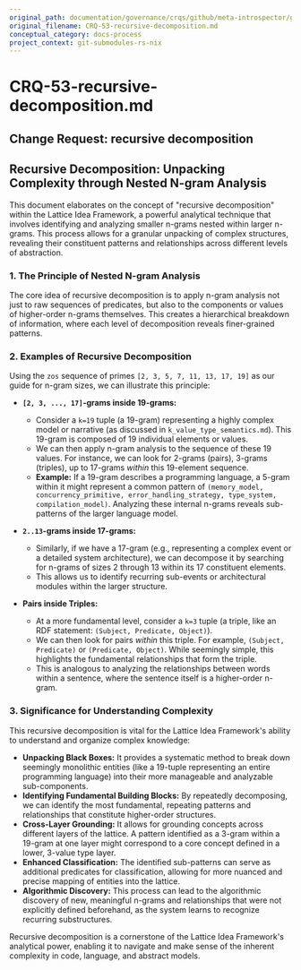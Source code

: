 ```yaml
---
original_path: documentation/governance/crqs/github/meta-introspector/git-submodules-rs-nix/docs/crq_standardized/CRQ-53-recursive-decomposition.md
original_filename: CRQ-53-recursive-decomposition.md
conceptual_category: docs-process
project_context: git-submodules-rs-nix
---
```


# CRQ-53-recursive-decomposition.md

## Change Request: recursive decomposition
## Recursive Decomposition: Unpacking Complexity through Nested N-gram Analysis

This document elaborates on the concept of "recursive decomposition" within the Lattice Idea Framework, a powerful analytical technique that involves identifying and analyzing smaller n-grams nested within larger n-grams. This process allows for a granular unpacking of complex structures, revealing their constituent patterns and relationships across different levels of abstraction.

### 1. The Principle of Nested N-gram Analysis

The core idea of recursive decomposition is to apply n-gram analysis not just to raw sequences of predicates, but also to the components or values of higher-order n-grams themselves. This creates a hierarchical breakdown of information, where each level of decomposition reveals finer-grained patterns.

### 2. Examples of Recursive Decomposition

Using the `zos` sequence of primes `[2, 3, 5, 7, 11, 13, 17, 19]` as our guide for n-gram sizes, we can illustrate this principle:

*   **`[2, 3, ..., 17]`-grams inside 19-grams:**
    *   Consider a `k=19` tuple (a 19-gram) representing a highly complex model or narrative (as discussed in `k_value_type_semantics.md`). This 19-gram is composed of 19 individual elements or values.
    *   We can then apply n-gram analysis to the sequence of these 19 values. For instance, we can look for 2-grams (pairs), 3-grams (triples), up to 17-grams *within* this 19-element sequence.
    *   **Example:** If a 19-gram describes a programming language, a 5-gram within it might represent a common pattern of `(memory_model, concurrency_primitive, error_handling_strategy, type_system, compilation_model)`. Analyzing these internal n-grams reveals sub-patterns of the larger language model.

*   **`2..13`-grams inside 17-grams:**
    *   Similarly, if we have a 17-gram (e.g., representing a complex event or a detailed system architecture), we can decompose it by searching for n-grams of sizes 2 through 13 within its 17 constituent elements.
    *   This allows us to identify recurring sub-events or architectural modules within the larger structure.

*   **Pairs inside Triples:**
    *   At a more fundamental level, consider a `k=3` tuple (a triple, like an RDF statement: `(Subject, Predicate, Object)`).
    *   We can then look for pairs *within* this triple. For example, `(Subject, Predicate)` or `(Predicate, Object)`. While seemingly simple, this highlights the fundamental relationships that form the triple.
    *   This is analogous to analyzing the relationships between words within a sentence, where the sentence itself is a higher-order n-gram.

### 3. Significance for Understanding Complexity

This recursive decomposition is vital for the Lattice Idea Framework's ability to understand and organize complex knowledge:

*   **Unpacking Black Boxes:** It provides a systematic method to break down seemingly monolithic entities (like a 19-tuple representing an entire programming language) into their more manageable and analyzable sub-components.
*   **Identifying Fundamental Building Blocks:** By repeatedly decomposing, we can identify the most fundamental, repeating patterns and relationships that constitute higher-order structures.
*   **Cross-Layer Grounding:** It allows for grounding concepts across different layers of the lattice. A pattern identified as a 3-gram within a 19-gram at one layer might correspond to a core concept defined in a lower, 3-value type layer.
*   **Enhanced Classification:** The identified sub-patterns can serve as additional predicates for classification, allowing for more nuanced and precise mapping of entities into the lattice.
*   **Algorithmic Discovery:** This process can lead to the algorithmic discovery of new, meaningful n-grams and relationships that were not explicitly defined beforehand, as the system learns to recognize recurring substructures.

Recursive decomposition is a cornerstone of the Lattice Idea Framework's analytical power, enabling it to navigate and make sense of the inherent complexity in code, language, and abstract models.
